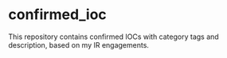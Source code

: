 # confirmed_ioc
This repository contains confirmed IOCs with category tags and description, based on my IR engagements.
